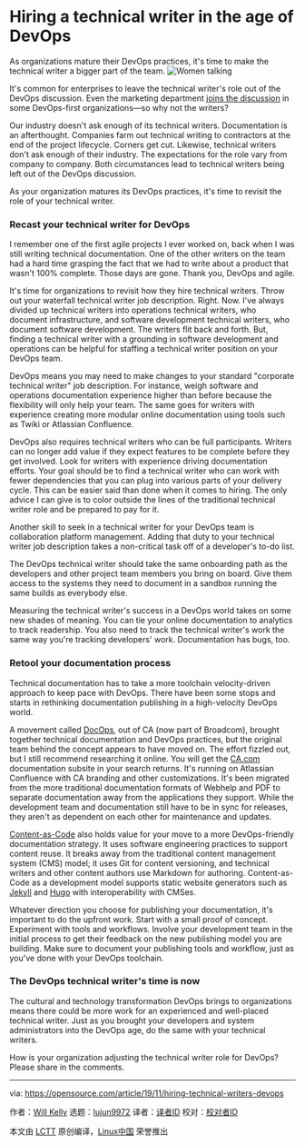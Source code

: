 [#]: collector: (lujun9972)
[#]: translator: ( )
[#]: reviewer: ( )
[#]: publisher: ( )
[#]: url: ( )
[#]: subject: (Hiring a technical writer in the age of DevOps)
[#]: via: (https://opensource.com/article/19/11/hiring-technical-writers-devops)
[#]: author: (Will Kelly https://opensource.com/users/willkelly)

Hiring a technical writer in the age of DevOps
======
As organizations mature their DevOps practices, it's time to make the
technical writer a bigger part of the team.
![Women talking][1]

It's common for enterprises to leave the technical writer's role out of the DevOps discussion. Even the marketing department [joins the discussion][2] in some DevOps-first organizations—so why not the writers?

Our industry doesn't ask enough of its technical writers. Documentation is an afterthought. Companies farm out technical writing to contractors at the end of the project lifecycle. Corners get cut. Likewise, technical writers don't ask enough of their industry. The expectations for the role vary from company to company. Both circumstances lead to technical writers being left out of the DevOps discussion.

As your organization matures its DevOps practices, it's time to revisit the role of your technical writer.

### Recast your technical writer for DevOps

I remember one of the first agile projects I ever worked on, back when I was still writing technical documentation. One of the other writers on the team had a hard time grasping the fact that we had to write about a product that wasn't 100% complete. Those days are gone. Thank you, DevOps and agile.

It's time for organizations to revisit how they hire technical writers. Throw out your waterfall technical writer job description. Right. Now. I've always divided up technical writers into operations technical writers, who document infrastructure, and software development technical writers, who document software development. The writers flit back and forth. But, finding a technical writer with a grounding in software development and operations can be helpful for staffing a technical writer position on your DevOps team.

DevOps means you may need to make changes to your standard "corporate technical writer" job description. For instance, weigh software and operations documentation experience higher than before because the flexibility will only help your team. The same goes for writers with experience creating more modular online documentation using tools such as Twiki or Atlassian Confluence.

DevOps also requires technical writers who can be full participants. Writers can no longer add value if they expect features to be complete before they get involved. Look for writers with experience driving documentation efforts. Your goal should be to find a technical writer who can work with fewer dependencies that you can plug into various parts of your delivery cycle. This can be easier said than done when it comes to hiring. The only advice I can give is to color outside the lines of the traditional technical writer role and be prepared to pay for it.

Another skill to seek in a technical writer for your DevOps team is collaboration platform management. Adding that duty to your technical writer job description takes a non-critical task off of a developer's to-do list.

The DevOps technical writer should take the same onboarding path as the developers and other project team members you bring on board. Give them access to the systems they need to document in a sandbox running the same builds as everybody else.

Measuring the technical writer's success in a DevOps world takes on some new shades of meaning. You can tie your online documentation to analytics to track readership. You also need to track the technical writer's work the same way you're tracking developers' work. Documentation has bugs, too.

### Retool your documentation process

Technical documentation has to take a more toolchain velocity-driven approach to keep pace with DevOps. There have been some stops and starts in rethinking documentation publishing in a high-velocity DevOps world.

A movement called [DocOps][3], out of CA (now part of Broadcom), brought together technical documentation and DevOps practices, but the original team behind the concept appears to have moved on. The effort fizzled out, but I still recommend researching it online. You will get the [CA.com][4] documentation subsite in your search returns. It's running on Atlassian Confluence with CA branding and other customizations. It's been migrated from the more traditional documentation formats of Webhelp and PDF to separate documentation away from the applications they support. While the development team and documentation still have to be in sync for releases, they aren't as dependent on each other for maintenance and updates.

[Content-as-Code][5] also holds value for your move to a more DevOps-friendly documentation strategy. It uses software engineering practices to support content reuse. It breaks away from the traditional content management system (CMS) model; it uses Git for content versioning, and technical writers and other content authors use Markdown for authoring. Content-as-Code as a development model supports static website generators such as [Jekyll][6] and [Hugo][7] with interoperability with CMSes.

Whatever direction you choose for publishing your documentation, it's important to do the upfront work. Start with a small proof of concept. Experiment with tools and workflows. Involve your development team in the initial process to get their feedback on the new publishing model you are building. Make sure to document your publishing tools and workflow, just as you've done with your DevOps toolchain.

### The DevOps technical writer's time is now

The cultural and technology transformation DevOps brings to organizations means there could be more work for an experienced and well-placed technical writer. Just as you brought your developers and system administrators into the DevOps age, do the same with your technical writers.

How is your organization adjusting the technical writer role for DevOps? Please share in the comments.

--------------------------------------------------------------------------------

via: https://opensource.com/article/19/11/hiring-technical-writers-devops

作者：[Will Kelly][a]
选题：[lujun9972][b]
译者：[译者ID](https://github.com/译者ID)
校对：[校对者ID](https://github.com/校对者ID)

本文由 [LCTT](https://github.com/LCTT/TranslateProject) 原创编译，[Linux中国](https://linux.cn/) 荣誉推出

[a]: https://opensource.com/users/willkelly
[b]: https://github.com/lujun9972
[1]: https://opensource.com/sites/default/files/styles/image-full-size/public/lead-images/conversation-interview-mentor.png?itok=HjoOPcrB (Women talking)
[2]: https://martechseries.com/mts-insights/guest-authors/marketing-team-can-learn-devops/
[3]: https://contentmarketinginstitute.com/2015/04/intelligent-content-application-economy/
[4]: http://CA.com
[5]: https://iilab.github.io/contentascode/
[6]: https://jekyllrb.com/
[7]: https://gohugo.io/
